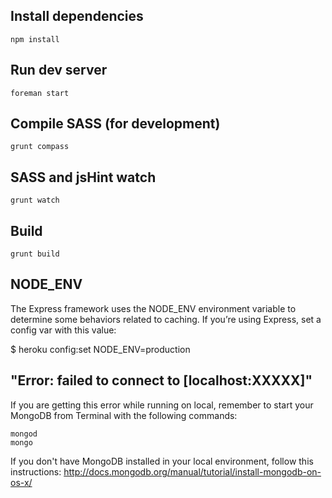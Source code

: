 ## Install dependencies

    npm install

## Run dev server

    foreman start

## Compile SASS (for development)

    grunt compass

## SASS and jsHint watch

    grunt watch

## Build

    grunt build

## NODE_ENV

The Express framework uses the NODE_ENV environment variable to determine some behaviors related to caching. If you’re using Express, set a config var with this value:

$ heroku config:set NODE_ENV=production

## "Error: failed to connect to [localhost:XXXXX]"
If you are getting this error while running on local, remember to start your MongoDB from Terminal with the following commands:

    mongod
    mongo

If you don't have MongoDB installed in your local environment, follow this instructions: http://docs.mongodb.org/manual/tutorial/install-mongodb-on-os-x/

    

